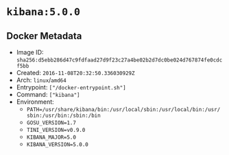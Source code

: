 # `kibana:5.0.0`

## Docker Metadata

- Image ID: `sha256:d5ebb286d47c9fdfaad27d9f23c27a4be02b2d7dc0be024d767874fe0cdcf5bb`
- Created: `2016-11-08T20:32:50.336030929Z`
- Arch: `linux`/`amd64`
- Entrypoint: `["/docker-entrypoint.sh"]`
- Command: `["kibana"]`
- Environment:
  - `PATH=/usr/share/kibana/bin:/usr/local/sbin:/usr/local/bin:/usr/sbin:/usr/bin:/sbin:/bin`
  - `GOSU_VERSION=1.7`
  - `TINI_VERSION=v0.9.0`
  - `KIBANA_MAJOR=5.0`
  - `KIBANA_VERSION=5.0.0`
